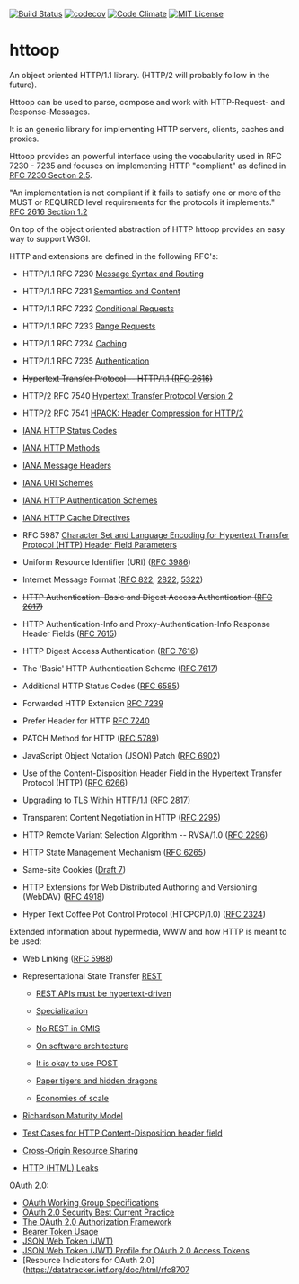 [![Build Status](https://travis-ci.org/spaceone/httoop.svg)](https://travis-ci.org/spaceone/httoop)
[![codecov](https://codecov.io/gh/spaceone/httoop/branch/master/graph/badge.svg)](https://codecov.io/gh/spaceone/httoop)
[![Code Climate](https://codeclimate.com/github/spaceone/httoop/badges/gpa.svg)](https://codeclimate.com/github/spaceone/httoop)
[![MIT License](https://img.shields.io/badge/license-MIT-blue.svg?style=flat)](https://github.com/spaceone/httoop/raw/master/LICENSE)

httoop
======

An object oriented HTTP/1.1 library. (HTTP/2 will probably follow in the future).

Httoop can be used to parse, compose and work with HTTP-Request- and Response-Messages.

It is an generic library for implementing HTTP servers, clients, caches and proxies.

Httoop provides an powerful interface using the vocabularity used in RFC 7230 - 7235 and focuses on implementing HTTP "compliant" as defined in [RFC 7230 Section 2.5](https://datatracker.ietf.org/doc/html/rfc7230#section-2.5).

"An implementation is not compliant if it fails to satisfy one or more of the MUST or REQUIRED level requirements for the protocols it implements."
[RFC 2616 Section 1.2](https://datatracker.ietf.org/doc/html/rfc2616#section-1.2)

On top of the object oriented abstraction of HTTP httoop provides an easy way to support WSGI.


HTTP and extensions are defined in the following RFC's:

* HTTP/1.1 RFC 7230 [Message Syntax and Routing](https://datatracker.ietf.org/doc/html/rfc7230)

* HTTP/1.1 RFC 7231 [Semantics and Content](https://datatracker.ietf.org/doc/html/rfc7231)

* HTTP/1.1 RFC 7232 [Conditional Requests](https://datatracker.ietf.org/doc/html/rfc7232)

* HTTP/1.1 RFC 7233 [Range Requests](https://datatracker.ietf.org/doc/html/rfc7233)

* HTTP/1.1 RFC 7234 [Caching](https://datatracker.ietf.org/doc/html/rfc7234)

* HTTP/1.1 RFC 7235 [Authentication](https://datatracker.ietf.org/doc/html/rfc7235)

* <s>Hypertext Transfer Protocol -- HTTP/1.1 ([RFC 2616](https://datatracker.ietf.org/doc/html/rfc2616)) </s>

* HTTP/2 RFC 7540 [Hypertext Transfer Protocol Version 2](https://datatracker.ietf.org/doc/html/rfc7540)

* HTTP/2 RFC 7541 [HPACK: Header Compression for HTTP/2](https://datatracker.ietf.org/doc/html/rfc7541)

* [IANA HTTP Status Codes](http://www.iana.org/assignments/http-status-codes/http-status-codes.xhtml)

* [IANA HTTP Methods](http://www.iana.org/assignments/http-methods/http-methods.xhtml)

* [IANA Message Headers](http://www.iana.org/assignments/message-headers/message-headers.xhtml)

* [IANA URI Schemes](http://www.iana.org/assignments/uri-schemes/uri-schemes.xhtml)

* [IANA HTTP Authentication Schemes](http://www.iana.org/assignments/http-authschemes/http-authschemes.xhtml)

* [IANA HTTP Cache Directives](http://www.iana.org/assignments/http-cache-directives/http-cache-directives.xhtml)

* RFC 5987 [Character Set and Language Encoding for Hypertext Transfer Protocol (HTTP) Header Field Parameters](https://datatracker.ietf.org/doc/html/rfc5987)

* Uniform Resource Identifier (URI) ([RFC 3986](https://datatracker.ietf.org/doc/html/rfc3986))

* Internet Message Format ([RFC 822](https://datatracker.ietf.org/doc/html/rfc822), [2822](https://datatracker.ietf.org/doc/html/rfc2822), [5322](https://datatracker.ietf.org/doc/html/rfc5322))

* <s>HTTP Authentication: Basic and Digest Access Authentication ([RFC 2617](https://datatracker.ietf.org/doc/html/rfc2617))</s>

* HTTP Authentication-Info and Proxy-Authentication-Info Response Header Fields ([RFC 7615](https://datatracker.ietf.org/doc/html/rfc7615))

* HTTP Digest Access Authentication ([RFC 7616](https://datatracker.ietf.org/doc/html/rfc7616))

* The 'Basic' HTTP Authentication Scheme ([RFC 7617](https://datatracker.ietf.org/doc/html/rfc7617))

* Additional HTTP Status Codes ([RFC 6585](https://datatracker.ietf.org/doc/html/rfc6585))

* Forwarded HTTP Extension [RFC 7239](https://datatracker.ietf.org/doc/html/rfc7239)

* Prefer Header for HTTP [RFC 7240](https://datatracker.ietf.org/doc/html/rfc7240)

* PATCH Method for HTTP ([RFC 5789](https://datatracker.ietf.org/doc/html/rfc5789))

* JavaScript Object Notation (JSON) Patch ([RFC 6902](https://datatracker.ietf.org/doc/html/rfc6902))

* Use of the Content-Disposition Header Field in the Hypertext Transfer Protocol (HTTP) ([RFC 6266](https://datatracker.ietf.org/doc/html/rfc6266))

* Upgrading to TLS Within HTTP/1.1 ([RFC 2817](https://datatracker.ietf.org/doc/html/rfc2817))

* Transparent Content Negotiation in HTTP ([RFC 2295](https://datatracker.ietf.org/doc/html/rfc2295))

* HTTP Remote Variant Selection Algorithm -- RVSA/1.0 ([RFC 2296](https://datatracker.ietf.org/doc/html/rfc2296))

* HTTP State Management Mechanism ([RFC 6265](https://datatracker.ietf.org/doc/html/rfc6265))

* Same-site Cookies ([Draft 7](https://datatracker.ietf.org/doc/html/rfcdraft-west-first-party-cookies-07))

* HTTP Extensions for Web Distributed Authoring and Versioning (WebDAV) ([RFC 4918](https://datatracker.ietf.org/doc/html/rfc4918))

* Hyper Text Coffee Pot Control Protocol (HTCPCP/1.0) ([RFC 2324](https://datatracker.ietf.org/doc/html/rfc2324))

Extended information about hypermedia, WWW and how HTTP is meant to be used:

* Web Linking ([RFC 5988](https://datatracker.ietf.org/doc/html/rfc5988))

* Representational State Transfer [REST](http://www.ics.uci.edu/~fielding/pubs/dissertation/rest_arch_style.htm)

  * [REST APIs must be hypertext-driven](https://roy.gbiv.com/untangled/2008/rest-apis-must-be-hypertext-driven)

  * [Specialization](https://roy.gbiv.com/untangled/2008/specialization)

  * [No REST in CMIS](https://roy.gbiv.com/untangled/2008/no-rest-in-cmis)

  * [On software architecture](https://roy.gbiv.com/untangled/2008/on-software-architecture)

  * [It is okay to use POST](https://roy.gbiv.com/untangled/2009/it-is-okay-to-use-post)

  * [Paper tigers and hidden dragons](https://roy.gbiv.com/untangled/2008/paper-tigers-and-hidden-dragons)

  * [Economies of scale](https://roy.gbiv.com/untangled/2008/economies-of-scale)

* [Richardson Maturity Model](https://martinfowler.com/articles/richardsonMaturityModel.html)

* [Test Cases for HTTP Content-Disposition header field](http://greenbytes.de/tech/tc2231/)

* [Cross-Origin Resource Sharing](http://www.w3.org/TR/cors/)

* [HTTP (HTML) Leaks](https://github.com/cure53/HTTPLeaks/blob/main/leak.html)

OAuth 2.0:

* [OAuth Working Group Specifications](https://oauth.net/specs/)
* [OAuth 2.0 Security Best Current Practice](https://datatracker.ietf.org/doc/html/draft-ietf-oauth-security-topics)
* [The OAuth 2.0 Authorization Framework](https://datatracker.ietf.org/doc/html/rfc6749)
* [Bearer Token Usage](https://datatracker.ietf.org/doc/html/rfc6750)
* [JSON Web Token (JWT)](https://datatracker.ietf.org/doc/html/rfc7519)
* [JSON Web Token (JWT) Profile for OAuth 2.0 Access Tokens](https://datatracker.ietf.org/doc/html/rfc9068)
* [Resource Indicators for OAuth 2.0](https://datatracker.ietf.org/doc/html/rfc8707
